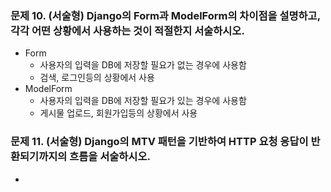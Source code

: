### 문제 10. (서술형) Django의 Form과 ModelForm의 차이점을 설명하고, 각각 어떤 상황에서 사용하는 것이 적절한지 서술하시오.
- Form
  - 사용자의 입력을 DB에 저장할 필요가 없는 경우에 사용함
  - 검색, 로그인등의 상황에서 사용
- ModelForm
  - 사용자의 입력을 DB에 저장할 필요가 있는 경우에 사용함
  - 게시물 업로드, 회원가입등의 상황에서 사용

### 문제 11. (서술형) Django의 MTV 패턴을 기반하여 HTTP 요청 응답이 반환되기까지의 흐름을 서술하시오.
- 
